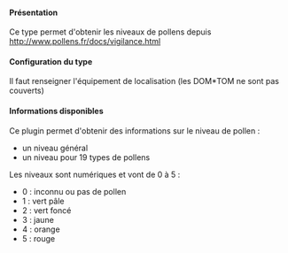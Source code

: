 #### Présentation

Ce type permet d'obtenir les niveaux de pollens depuis http://www.pollens.fr/docs/vigilance.html

#### Configuration du type

Il faut renseigner l'équipement de localisation (les DOM*TOM ne sont pas couverts)

#### Informations disponibles

Ce plugin permet d'obtenir des informations sur le niveau de pollen :

* un niveau général
* un niveau pour 19 types de pollens

Les niveaux sont numériques et vont de 0 à 5 :

* 0 : inconnu ou pas de pollen
* 1 : vert pâle
* 2 : vert foncé
* 3 : jaune
* 4 : orange
* 5 : rouge

